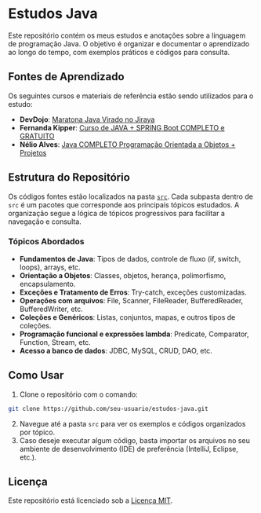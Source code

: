 # Estudos Java
Este repositório contém os meus estudos e anotações sobre a linguagem de programação Java. O objetivo é organizar e documentar o aprendizado ao longo do tempo, com exemplos práticos e códigos para consulta.

## Fontes de Aprendizado
Os seguintes cursos e materiais de referência estão sendo utilizados para o estudo:
- **DevDojo**: [Maratona Java Virado no Jiraya](https://www.youtube.com/playlist?list=PL62G310vn6nFIsOCC0H-C2infYgwm8SWW)
- **Fernanda Kipper**: [Curso de JAVA + SPRING Boot COMPLETO e GRATUITO](https://www.youtube.com/playlist?list=PLNCSWIsR6ADI_wMAx9F-Iu8Hs9HHxj4sb)
- **Nélio Alves**: [Java COMPLETO Programação Orientada a Objetos + Projetos](https://www.udemy.com/course/java-curso-completo/)

## Estrutura do Repositório
Os códigos fontes estão localizados na pasta [`src`](./src). Cada subpasta dentro de `src` é um pacotes que corresponde aos principais tópicos estudados.
A organização segue a lógica de tópicos progressivos para facilitar a navegação e consulta.

### Tópicos Abordados
- **Fundamentos de Java**: Tipos de dados, controle de fluxo (if, switch, loops), arrays, etc.
- **Orientação a Objetos**: Classes, objetos, herança, polimorfismo, encapsulamento.
- **Exceções e Tratamento de Erros**: Try-catch, exceções customizadas.
- **Operações com arquivos**: File, Scanner, FileReader, BufferedReader, BufferedWriter, etc.
- **Coleções e Genéricos**: Listas, conjuntos, mapas, e outros tipos de coleções.
- **Programação funcional e expressões lambda**: Predicate, Comparator, Function, Stream, etc.
- **Acesso a banco de dados**: JDBC, MySQL, CRUD, DAO, etc.

## Como Usar
1. Clone o repositório com o comando:
```bash
git clone https://github.com/seu-usuario/estudos-java.git
```
2. Navegue até a pasta `src` para ver os exemplos e códigos organizados por tópico.
3. Caso deseje executar algum código, basta importar os arquivos no seu ambiente de desenvolvimento (IDE) de preferência (IntelliJ, Eclipse, etc.).

## Licença
Este repositório está licenciado sob a [Licença MIT](LICENSE).